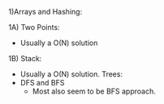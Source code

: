 1)Arrays and Hashing:


1A) Two Points:
- Usually a O(N) solution 


1B) Stack: 
 - Usually a O(N) solution. 
 Trees:
 - DFS and BFS
   - Most also seem to be BFS approach.
